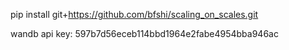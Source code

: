 pip install git+https://github.com/bfshi/scaling_on_scales.git


wandb api key: 
597b7d56eceb114bbd1964e2fabe4954bba946ac
